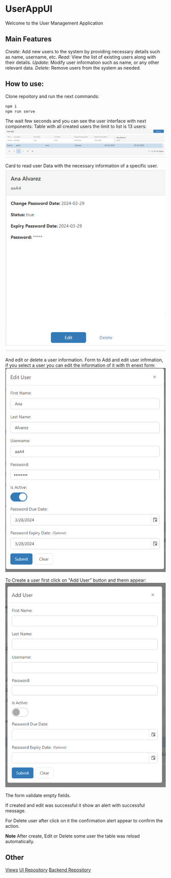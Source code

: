 # UserAppUI
Welcome to the User Management Application

## Main Features
*Create:* Add new users to the system by providing necessary details such as name, username, etc.
*Read:* View the list of existing users along with their details.
*Update:* Modify user information such as name, or any other relevant data.
*Delete:* Remove users from the system as needed.

## How to use:
Clone repoitory and run the next commands:
```
npm i
npm run serve
```
The wait few seconds and you can see the user interface with next components:
Table with all created users the limit to list is 13 users:
![Table](img/img2.PNG)
![Table](img/img3.PNG)

Card to read user Data with the necessary information of a specific user.
![User Data View](./img/img1.PNG)

And edit or delete a user information.
Form to Add and edit user infrmation, if you select a user you can edit the information of it with th enext form:
![Edit Form](img/img4.PNG)

To Create a user first click on "Add User" button and thenn appear:
![Add Form](img/img5.PNG)

The form validate empty fields.

If created and edit was successful it show an alert with successful message.

For Delete user after click on it the confirmation alert appear to confirm the action.

**Note** After create, Edit or Delete some user the table was reload automatically.


## Other
[Views](https://www.figma.com/files/recents-and-sharing/recently-viewed?fuid=1120026231202555312)
[UI Repository](https://github.com/CamilaM16/UserAppUI.git)
[Backend Repository]()